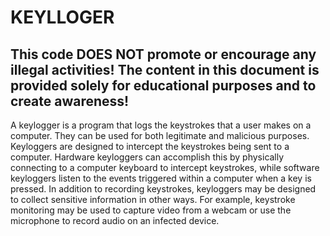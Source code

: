 # KEYLLOGER
## This code DOES NOT promote or encourage any illegal activities! The content in this document is provided solely for educational purposes and to create awareness!


A keylogger is a program that logs the keystrokes that a user makes on a computer. They can be used for both legitimate and malicious purposes.
Keyloggers are designed to intercept the keystrokes being sent to a computer. Hardware keyloggers can accomplish this by physically connecting to a computer keyboard to intercept keystrokes, while software keyloggers listen to the events triggered within a computer when a key is pressed. In addition to recording keystrokes, keyloggers may be designed to collect sensitive information in other ways. For example, keystroke monitoring may be used to capture video from a webcam or use the microphone to record audio on an infected device.

